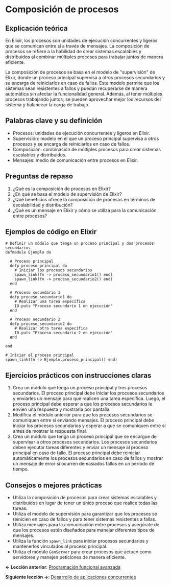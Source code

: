 
# Composición de procesos

## Explicación teórica
En Elixir, los procesos son unidades de ejecución concurrentes y ligeros que se comunican entre sí a través de mensajes. La composición de procesos se refiere a la habilidad de crear sistemas escalables y distribuidos al combinar múltiples procesos para trabajar juntos de manera eficiente.

La composición de procesos se basa en el modelo de "supervisión" de Elixir, donde un proceso principal supervisa a otros procesos secundarios y se encarga de reiniciarlos en caso de fallos. Este modelo permite que los sistemas sean resistentes a fallos y puedan recuperarse de manera automática sin afectar la funcionalidad general. Además, al tener múltiples procesos trabajando juntos, se pueden aprovechar mejor los recursos del sistema y balancear la carga de trabajo.

## Palabras clave y su definición
- Procesos: unidades de ejecución concurrentes y ligeros en Elixir.
- Supervisión: modelo en el que un proceso principal supervisa a otros procesos y se encarga de reiniciarlos en caso de fallos.
- Composición: combinación de múltiples procesos para crear sistemas escalables y distribuidos.
- Mensajes: medio de comunicación entre procesos en Elixir.

## Preguntas de repaso
1. ¿Qué es la composición de procesos en Elixir?
2. ¿En qué se basa el modelo de supervisión de Elixir?
3. ¿Qué beneficios ofrece la composición de procesos en términos de escalabilidad y distribución?
4. ¿Qué es un mensaje en Elixir y cómo se utiliza para la comunicación entre procesos?

## Ejemplos de código en Elixir
```
# Definir un módulo que tenga un proceso principal y dos procesos secundarios
defmodule Ejemplo do

  # Proceso principal
  defp proceso_principal do
    # Iniciar los procesos secundarios
    spawn_link(fn -> proceso_secundario1() end)
    spawn_link(fn -> proceso_secundario2() end)
  end

  # Proceso secundario 1
  defp proceso_secundario1 do
    # Realizar una tarea específica
    IO.puts "Proceso secundario 1 en ejecución"
  end

  # Proceso secundario 2
  defp proceso_secundario2 do
    # Realizar otra tarea específica
    IO.puts "Proceso secundario 2 en ejecución"
  end

end

# Iniciar el proceso principal
spawn_link(fn -> Ejemplo.proceso_principal() end)
```

## Ejercicios prácticos con instrucciones claras
1. Crea un módulo que tenga un proceso principal y tres procesos secundarios. El proceso principal debe iniciar los procesos secundarios y enviarles un mensaje para que realicen una tarea específica. Luego, el proceso principal debe esperar a que los procesos secundarios le envíen una respuesta y mostrarla por pantalla.
2. Modifica el módulo anterior para que los procesos secundarios se comuniquen entre sí enviando mensajes. El proceso principal debe iniciar los procesos secundarios y esperar a que se comuniquen entre sí antes de mostrar la respuesta final.
3. Crea un módulo que tenga un proceso principal que se encargue de supervisar a otros procesos secundarios. Los procesos secundarios deben ejecutar tareas diferentes y enviar un mensaje al proceso principal en caso de fallo. El proceso principal debe reiniciar automáticamente los procesos secundarios en caso de fallos y mostrar un mensaje de error si ocurren demasiados fallos en un período de tiempo.

## Consejos o mejores prácticas
- Utiliza la composición de procesos para crear sistemas escalables y distribuidos en lugar de tener un único proceso que realice todas las tareas.
- Utiliza el modelo de supervisión para garantizar que los procesos se reinicien en caso de fallos y para tener sistemas resistentes a fallas.
- Utiliza mensajes para la comunicación entre procesos y asegúrate de que los procesos estén diseñados para manejar diferentes tipos de mensajes.
- Utiliza la función `spawn_link` para iniciar procesos secundarios y mantenerlos vinculados al proceso principal.
- Utiliza el módulo `GenServer` para crear procesos que actúen como servidores y manejen peticiones de manera eficiente.

**<- Lección anterior**: [Programación funcional avanzada](programacion_funcional_avanzada.md)

**Siguiente lección ->**: [Desarrollo de aplicaciones concurrentes](desarrollo_de_aplicaciones_concurrentes.md)
